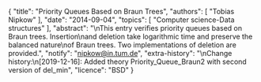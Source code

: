 {
    "title": "Priority Queues Based on Braun Trees",
    "authors": [
        "Tobias Nipkow"
    ],
    "date": "2014-09-04",
    "topics": [
        "Computer science-Data structures"
    ],
    "abstract": "\nThis entry verifies priority queues based on Braun trees. Insertion\nand deletion take logarithmic time and preserve the balanced nature\nof Braun trees. Two implementations of deletion are provided.",
    "notify": "nipkow@in.tum.de",
    "extra-history": "\nChange history:\n[2019-12-16]: Added theory Priority_Queue_Braun2 with second version of del_min",
    "licence": "BSD"
}